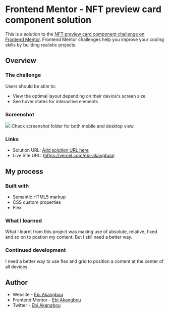 # Frontend Mentor - NFT preview card component solution

This is a solution to the [NFT preview card component challenge on Frontend Mentor](https://www.frontendmentor.io/challenges/nft-preview-card-component-SbdUL_w0U). Frontend Mentor challenges help you improve your coding skills by building realistic projects. 

## Overview

### The challenge

Users should be able to:

- View the optimal layout depending on their device's screen size
- See hover states for interactive elements

### Screenshot

![](./screenshot.jpg)
Check screenshot folder for both mobile and desktop view.

### Links

- Solution URL: [Add solution URL here](https://p0vchr.csb.app)
- Live Site URL: (https://vercel.com/ebi-akangbou)

## My process

### Built with

- Semantic HTML5 markup
- CSS custom properties
- Flex


### What I learned

What I learnt from this project was making use of absolute, relative, fixed and so on to postion my content. But I still need a better way.


### Continued development

I need a better way to use flex and grid to position a content at the center of all devices.
## Author

- Website - [Ebi Akangbou](https://vercel.com/ebi-akangbou)
- Frontend Mentor - [Ebi Akangbou](https://www.frontendmentor.io/profile/Ebi-Akangbou)
- Twitter - [Ebi Akangbou](https://www.twitter.com/EAkangbou)
